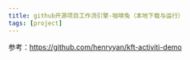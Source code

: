 ```yaml
---
title: github开源项目工作流引擎-咖啡兔（本地下载与运行）
tags: [project]
---
```


参考：https://github.com/henryyan/kft-activiti-demo